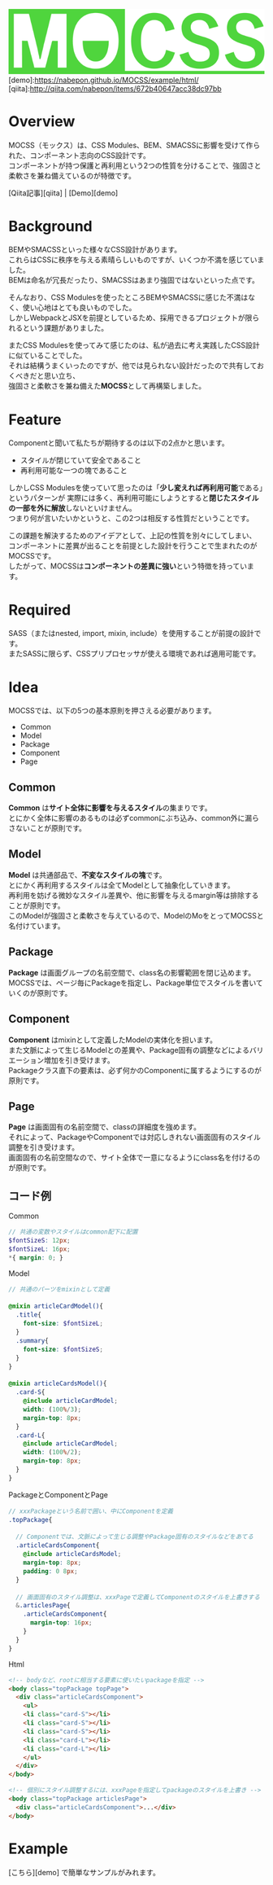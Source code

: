 ![MOCSS](./logo.png)
[demo]:https://nabepon.github.io/MOCSS/example/html/
[qiita]:http://qiita.com/nabepon/items/672b40647acc38dc97bb

# Overview
MOCSS（モックス）は、CSS Modules、BEM、SMACSSに影響を受けて作られた、コンポーネント志向のCSS設計です。  
コンポーネントが持つ保護と再利用という2つの性質を分けることで、強固さと柔軟さを兼ね備えているのが特徴です。  

[Qiita記事][qiita] | [Demo][demo] 

# Background
BEMやSMACSSといった様々なCSS設計があります。  
これらはCSSに秩序を与える素晴らしいものですが、いくつか不満を感じていました。  
BEMは命名が冗長だったり、SMACSSはあまり強固ではないといった点です。  

そんなおり、CSS Modulesを使ったところBEMやSMACSSに感じた不満はなく、使い心地はとても良いものでした。  
しかしWebpackとJSXを前提としているため、採用できるプロジェクトが限られるという課題がありました。  

またCSS Modulesを使ってみて感じたのは、私が過去に考え実践したCSS設計に似ていることでした。  
それは結構うまくいったのですが、他では見られない設計だったので共有しておくべきだと思い立ち、  
強固さと柔軟さを兼ね備えた**MOCSS**として再構築しました。  


# Feature

Componentと聞いて私たちが期待するのは以下の2点かと思います。

* スタイルが閉じていて安全であること
* 再利用可能な一つの塊であること

しかしCSS Modulesを使っていて思ったのは「**少し変えれば再利用可能**である」というパターンが
実際には多く、再利用可能にしようとすると**閉じたスタイルの一部を外に解放**しないといけません。  
つまり何が言いたいかというと、この2つは相反する性質だということです。

この課題を解決するためのアイデアとして、上記の性質を別々にしてしまい、
コンポーネントに差異が出ることを前提とした設計を行うことで生まれたのがMOCSSです。  
したがって、MOCSSは**コンポーネントの差異に強い**という特徴を持っています。  


# Required
SASS（またはnested, import, mixin, include）を使用することが前提の設計です。  
またSASSに限らず、CSSプリプロセッサが使える環境であれば適用可能です。  


# Idea
MOCSSでは、以下の5つの基本原則を押さえる必要があります。  

* Common
* Model
* Package
* Component
* Page 

## Common
**Common** は**サイト全体に影響を与えるスタイル**の集まりです。  
とにかく全体に影響のあるものは必ずcommonにぶち込み、common外に漏らさないことが原則です。  

## Model
**Model** は共通部品で、**不変なスタイルの塊**です。  
とにかく再利用するスタイルは全てModelとして抽象化していきます。  
再利用を妨げる微妙なスタイル差異や、他に影響を与えるmargin等は排除することが原則です。  
このModelが強固さと柔軟さを与えているので、ModelのMoをとってMOCSSと名付けています。  

## Package
**Package** は画面グループの名前空間で、class名の影響範囲を閉じ込めます。  
MOCSSでは、ページ毎にPackageを指定し、Package単位でスタイルを書いていくのが原則です。  

## Component
**Component** はmixinとして定義したModelの実体化を担います。  
また文脈によって生じるModelとの差異や、Package固有の調整などによるバリエーション増加を引き受けます。   
Packageクラス直下の要素は、必ず何かのComponentに属するようにするのが原則です。  

## Page
**Page** は画面固有の名前空間で、classの詳細度を強めます。  
それによって、PackageやComponentでは対応しきれない画面固有のスタイル調整を引き受けます。  
画面固有の名前空間なので、サイト全体で一意になるようにclass名を付けるのが原則です。

## コード例

Common
```scss
// 共通の変数やスタイルはcommon配下に配置
$fontSizeS: 12px;
$fontSizeL: 16px;
*{ margin: 0; }
```

Model
```scss
// 共通のパーツをmixinとして定義

@mixin articleCardModel(){
  .title{
    font-size: $fontSizeL;
  }
  .summary{
    font-size: $fontSizeS;
  }
}

@mixin articleCardsModel(){
  .card-S{
    @include articleCardModel;
    width: (100%/3);
    margin-top: 8px;
  }
  .card-L{
    @include articleCardModel;
    width: (100%/2);
    margin-top: 8px;
  }
}
```

PackageとComponentとPage
```scss
// xxxPackageという名前で囲い、中にComponentを定義
.topPackage{

  // Componentでは、文脈によって生じる調整やPackage固有のスタイルなどをあてる
  .articleCardsComponent{
    @include articleCardsModel;
    margin-top: 8px;
    padding: 0 8px; 
  }
  
  // 画面固有のスタイル調整は、xxxPageで定義してComponentのスタイルを上書きする
  &.articlesPage{
    .articleCardsComponent{
      margin-top: 16px;
    }
  }
}
```

Html
```html
<!-- bodyなど、rootに相当する要素に使いたいpackageを指定 -->
<body class="topPackage topPage">
  <div class="articleCardsComponent">
    <ul>
    <li class="card-S"></li>
    <li class="card-S"></li>
    <li class="card-S"></li>
    <li class="card-L"></li>
    <li class="card-L"></li>
    </ul>
  </div>
</body>
```

```html
<!-- 個別にスタイル調整するには、xxxPageを指定してpackageのスタイルを上書き -->
<body class="topPackage articlesPage">
  <div class="articleCardsComponent">...</div>
</body>
```

# Example
[こちら][demo] で簡単なサンプルがみれます。
